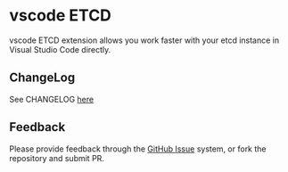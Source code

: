# vscode ETCD
vscode ETCD extension allows you work faster with your etcd instance in Visual Studio Code directly.

## ChangeLog
See CHANGELOG [here](CHANGELOG.md)

## Feedback
Please provide feedback through the [GitHub Issue](https://github.com/pashkatrick/vscode-etcd/issues) system, or fork the repository and submit PR.